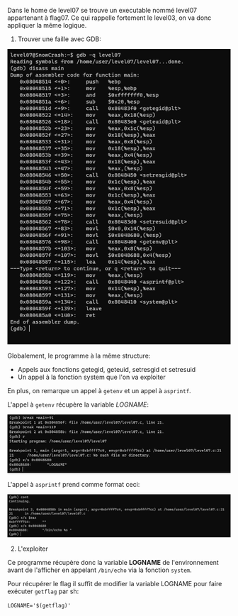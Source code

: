 Dans le home de level07 se trouve un executable nommé level07 appartenant à flag07.
Ce qui rappelle fortement le level03, on va donc appliquer la même logique.

1. Trouver une faille avec GDB:

![image](./gdb_main.png)

Globalement, le programme à la même structure:
- Appels aux fonctions getegid, geteuid, setresgid et setresuid
- Un appel à la fonction system que l'on va exploiter

En plus, on remarque un appel à `getenv` et un appel à `asprintf`.

L'appel à `getenv` récupère la variable *LOGNAME*:

![image](./gdb_getenv.png)


L'appel à `asprintf` prend comme format ceci:

![image](./gdb_asprintf.png)

2. L'exploiter

Ce programme récupère donc la variable **LOGNAME** de l'environnement avant de l'afficher en appelant `/bin/echo` via la fonction `system`.

Pour récupérer le flag il suffit de modifier la variable LOGNAME pour faire exécuter `getflag` par sh:

`LOGNAME='$(getflag)'`